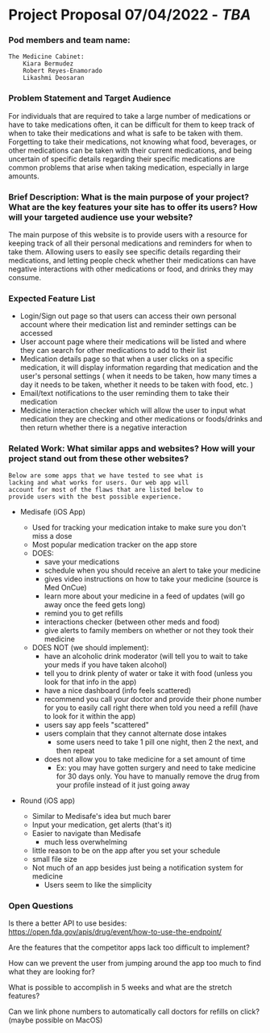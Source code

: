 # Project Proposal 07/04/2022 - *TBA*

### Pod members and team name:
    The Medicine Cabinet: 
        Kiara Bermudez 
        Robert Reyes-Enamorado 
        Likashmi Deosaran 


### Problem Statement and Target Audience
For individuals that are required to take a large number of medications or have to take medications often, it can be difficult for them to keep track of when to take their medications and what is safe to be taken with them.  Forgetting to take their medications, not knowing what food, beverages, or other medications can be taken with their current medications, and being uncertain of specific details regarding their specific medications are common problems that arise when taking medication, especially in large amounts.

### Brief Description: What is the main purpose of your project? What are the key features your site has to offer its users? How will your targeted audience use your website?
The main purpose of this website is to provide users with a resource for keeping track of all their personal medications and reminders for when to take them. Allowing users to easily see specific details regarding their medications, and letting people check whether their medications can have negative interactions with other medications or food, and drinks they may consume.

### Expected Feature List
- Login/Sign out page so that users can access their own personal account where their medication list and reminder settings can be accessed
- User account page where their medications will be listed and where they can search for other medications to add to their list
- Medication details page so that when a user clicks on a specific medication, it will display information regarding that medication and the user's personal settings ( when it needs to be taken, how many times a day it needs to be taken, whether it needs to be taken with food, etc. )
- Email/text notifications to the user reminding them to take their medication
- Medicine interaction checker which will allow the user to input what medication they are checking and other medications or foods/drinks and then return whether there is a negative interaction


### Related Work: What similar apps and websites? How will your project stand out from these other websites?

    Below are some apps that we have tested to see what is
    lacking and what works for users. Our web app will
    account for most of the flaws that are listed below to
    provide users with the best possible experience.
    

- Medisafe (iOS App)
    - Used for tracking your medication intake to make sure you don't miss a dose
    - Most popular medication tracker on the app store
    - DOES: 
        - save your medications
        - schedule when you should receive an alert to take your medicine
        - gives video instructions on how to take your medicine (source is Med OnCue)
        - learn more about your medicine in a feed of updates (will go away once the feed gets long)
        - remind you to get refills
        -  interactions checker (between other meds and food)
        - give alerts to family members on whether or not they took their medicine 
    - DOES NOT (we should implement): 
        - have an alcoholic drink moderator (will tell you to wait to take your meds if you have taken alcohol)
        - tell you to drink plenty of water or take it with food (unless you look for that info in the app)
        - have a nice dashboard (info feels scattered)
        - recommend you call your doctor and provide their phone number for you to easily call right there when told you need a refill (have to look for it within the app)
        -  users say app feels "scattered"
        -  users complain that they cannot alternate dose intakes
            -  some users need to take 1 pill one night, then 2 the next, and then repeat
        -  does not allow you to take medicine for a set amount of time
            -  Ex: you may have gotten surgery and need to take medicine for 30 days only. You have to manually remove the drug from your profile instead of it just going away

- Round (iOS app)
    - Similar to Medisafe's idea but much barer
    - Input your medication, get alerts (that's it)
    - Easier to navigate than Medisafe 
        - much less overwhelming
    - little reason to be on the app after you set your schedule
    - small file size
    - Not much of an app besides just being a notification system for medicine 
        - Users seem to like the simplicity 

### Open Questions

Is there a better API to use besides: https://open.fda.gov/apis/drug/event/how-to-use-the-endpoint/

Are the features that the competitor apps lack too difficult to implement?

How can we prevent the user from jumping around the app too much to find what they are looking for?

What is possible to accomplish in 5 weeks and what are the stretch features?

Can we link phone numbers to automatically call doctors for refills on click? (maybe possible on MacOS)
